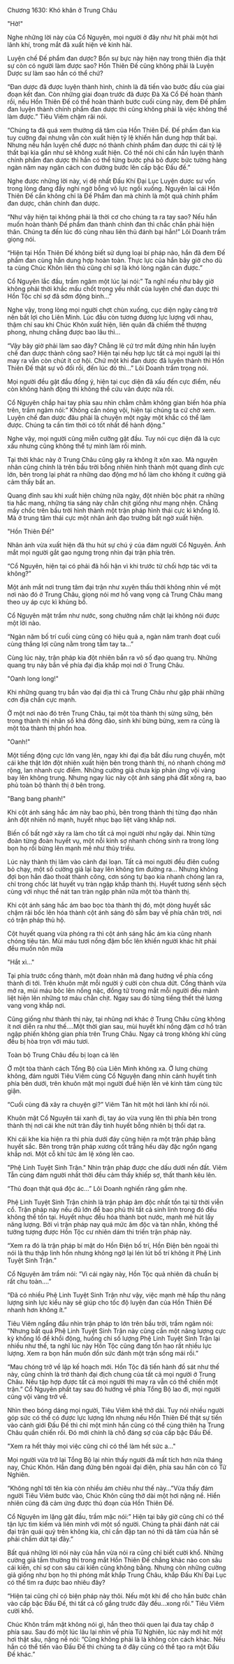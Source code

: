 




Chương 1630: Khó khăn ở Trung Châu


"Hờ!"

Nghe những lời này của Cổ Nguyên, mọi người ở đây như hít phải một hơi lãnh khí, trong mắt đã xuất hiện vẻ kinh hãi.

Luyện chế Đế phẩm đan dược? Bổn sự bực này hiện nay trong thiên địa thật sự còn có người làm được sao? Hồn Thiên Đế cũng không phải là Luyện Dược sư làm sao hắn có thể chứ?

“Đan dược đã được luyện thành hình, chính là đã tiến vào bước đầu của giai đoạn kết đan. Còn những giai đoạn trước đã được Đà Xá Cổ Đế hoàn thành rồi, nếu Hồn Thiên Đế có thể hoàn thành bước cuối cùng này, đem Đế phẩm đan luyện thành chính phẩm đan dược thì cũng không phải là việc không thể làm được.” Tiêu Viêm chậm rãi nói.

“Chúng ta đã quá xem thường dã tâm của Hồn Thiên Đế. Đế phẩm đan kia tuy cường đại nhưng vẫn còn xuất hiện tỷ lệ khiến hắn dung hợp thất bại. Nhưng nếu hắn luyện chế được nó thành chính phẩm đan dược thì cái tỷ lệ thất bại kia gần như sẽ không xuất hiện. Có thể nói chỉ cần hắn luyện thành chính phẩm đan dược thì hắn có thể từng bước phá bỏ được bức tường hàng ngàn năm nay ngăn cách con đường bước lên cấp bậc Đấu đế.”

Nghe được những lời này, vị đệ nhất Đấu Khí Đại Lục Luyện dược sư vốn trong lòng đang đầy nghi ngờ bỗng vô lực ngồi xuống. Nguyên lai cái Hồn Thiên Đế cần không chỉ là Đế Phẩm đan mà chính là một quả chính phẩm đan dược, chân chính đan dược.

“Như vậy hiện tại không phải là thời cơ cho chúng ta ra tay sao? Nếu hắn muốn hoàn thành Đế phẩm đan thành chính đan thì chắc chắn phải hiện thân. Chúng ta đến lúc đó cùng nhau liên thủ đánh bại hắn!” Lôi Doanh trầm giọng nói.

“Hiện tại Hồn Thiên Đế không biết sử dụng loại bí pháp nào, hắn đã đem Đế phẩm đan cùng hắn dung hợp hoàn toàn. Thực lực của hắn bây giờ cho dù ta cùng Chúc Khôn liên thủ cũng chỉ sợ là khó lòng ngăn cản được.”

Cổ Nguyên lắc đầu, trầm ngâm một lúc lại nói:” Ta nghĩ nếu như bây giờ không phải thời khắc mấu chốt trọng yếu nhất của luyện chế đan dược thì Hồn Tộc chỉ sợ đã sớm động binh…”

Nghe vậy, trong lòng mọi người chợt chùn xuống, cục diện ngày càng trờ nên bất lợi cho Liên Minh. Lúc đầu còn tương đương lực lượng với nhau, thậm chí sau khi Chúc Khôn xuất hiện, liên quân đã chiếm thế thượng phong, nhưng chẳng được bao lâu thì…

“Vậy bây giờ phải làm sao đây? Chẳng lẽ cứ trơ mắt đứng nhìn hắn luyện chế đan dược thành công sao? Hiện tại nếu hợp lực tất cả mọi người lại thì may ra vẫn còn chút ít cơ hội. Chứ một khi đan dược đã luyện thành thì Hồn Thiên Đế thật sự vô đối rồi, đến lúc đó thì…” Lôi Doanh trầm trọng nói.

Mọi người đều gật đầu đồng ý, hiện tại cục diện đã xấu đến cực điểm, nếu còn không hành động thì không thể cứu vãn được nữa rồi.

Cổ Nguyên chắp hai tay phía sau nhìn chằm chằm không gian biến hóa phía trên, trầm ngâm nói:” Không cần nóng vội, hiện tại chúng ta cứ chờ xem. Luyện chế đan dược đâu phải là chuyện một ngày một khắc có thể làm được. Chúng ta cần tìm thời có tốt nhất để hành động.”

Nghe vậy, mọi người cũng miễn cưỡng gật đầu. Tuy nói cục diện đã là cực xấu nhưng cũng không thể tự mình làm rối mình.

Tại thời khác này ở Trung Châu cũng gây ra không ít xôn xao. Mà nguyên nhân cũng chính là trên bầu trời bỗng nhiên hình thành một quang đỉnh cực lớn, bên trong lại phát ra những dao động mơ hồ làm cho không ít cường giả cảm thấy bất an.

Quang đỉnh sau khi xuất hiện chừng nữa ngày, đột nhiên bộc phát ra những tia hắc mang, những tia sáng này chằn chịt giống như mạng nhện. Chẳng mấy chốc trên bầu trời hình thành một trận pháp hình thái cực kì khổng lồ. Mà ở trung tâm thái cực một nhân ảnh đạo trưởng bất ngờ xuất hiện.

"Hồn Thiên Đế!"

Nhân ảnh vừa xuất hiện đã thu hút sự chú ý của đám người Cổ Nguyên. Ánh mắt mọi người gắt gao ngưng trọng nhìn đại trận phía trên.

“Cổ Nguyên, hiện tại có phải đã hối hận vì khi trước từ chối hợp tác với ta không?”

Một ánh mắt nơi trung tâm đại trận như xuyên thấu thời không nhìn về một nơi nào đó ở Trung Châu, giọng nói mơ hồ vang vọng cả Trung Châu mang theo uy áp cực kì khủng bố.

Cổ Nguyên mặt trầm như nước, song chưởng nắm chặt lại không nói được một lời nào.

“Ngàn năm bố trí cuối cùng cũng có hiệu quả a, ngàn năm tranh đoạt cuối cùng thắng lợi cũng nằm trong tầm tay ta…”

Cùng lúc này, trận pháp kia đột nhiên bắn ra vô số đạo quang trụ. Những quang trụ này bắn về phía đại địa khắp mọi nơi ở Trung Châu.

"Oanh long long!"

Khi những quang trụ bắn vào đại địa thì cả Trung Châu như gặp phải những cơn địa chấn cực mạnh.

Ở một nơi nào đó trên Trung Châu, tại một tòa thành thị sừng sững, bên trong thành thị nhân số khá đông đảo, sinh khí bừng bừng, xem ra cũng là một tòa thành thị phồn hoa.

"Oanh!"

Một tiếng động cực lớn vang lên, ngay khi đại địa bắt đầu rung chuyển, một cái khe thật lớn đột nhiên xuất hiện bên trong thành thị, nó nhanh chóng mở rộng, lan nhanh cực điểm. Những cường giả chưa kịp phản ứng vội vàng bay lên không trung. Nhưng ngay lúc này cột ánh sáng phá đất xông ra, bao phủ toàn bộ thành thị ở bên trong.

"Bang bang phanh!"

Khi cột ánh sáng hắc ám này bao phủ, bên trong thành thị từng đạo nhân ảnh đột nhiên nổ mạnh, huyết nhục bạo liệt văng khắp nơi.

Biến cố bất ngờ xảy ra làm cho tất cả mọi người như ngây dại. Nhìn từng đoàn từng đoàn huyết vụ, một nỗi kinh sợ nhanh chóng sinh ra trong lòng bọn họ rồi bừng lên mạnh mẽ như thủy triều.

Lúc này thành thị lâm vào cảnh đại loạn. Tất cả moi người đều điên cuồng bỏ chạy, một số cường giả lại bay lên không tìm đường ra… Nhưng không đợi bọn hắn đào thoát thành công, cơn sóng tự bạo kia nhanh chóng lan ra, chỉ trong chốc lát huyết vụ tràn ngập khắp thành thị. Huyết tương sềnh sệch cùng với nhục thể nát tan tràn ngập phân nữa một tòa thành thị.

Khi cột ánh sáng hắc ám bao bọc tòa thành thị đó, một dòng huyết sắc chậm rãi bốc lên hóa thành cột ánh sáng đỏ sẫm bay về phía chân trời, nơi có trận pháp thủ hộ.

Cột huyết quang vừa phóng ra thì cột ánh sáng hắc ám kia cũng nhanh chóng tiêu tán. Mùi máu tươi nồng đậm bốc lên khiến người khác hít phải đều muốn nôn mữa

"Hắt xì..."

Tại phía trước cổng thành, một đoàn nhân mã đang hướng về phía cổng thành đi tới. Trên khuôn mặt mỗi người ý cười còn chưa dứt. Cổng thành vừa mở ra, mùi máu bôc lên nồng nặc, đồng tử trong mắt mỗi người đều mãnh liệt hiện lên những tơ máu chằn chịt. Ngay sau đó từng tiếng thết thê lương vang vong khắp nơi.

Cũng giống như thành thị này, tại nhũng nơi khác ở Trung Châu cũng không ít nơi diễn ra như thế….Một thời gian sau, mùi huyết khí nồng đậm cơ hồ tràn ngập phiến không gian phía trên Trung Châu. Ngay cả trong không khí cũng đều bị hòa trọn với máu tươi.

Toàn bộ Trung Châu đều bị loạn cả lên

Ở một tòa thành cách Tổng Bộ của Liên Minh không xa. Ở lưng chừng không, đám người Tiêu Viêm cùng Cổ Nguyên đang nhìn cảnh huyết tinh phía bên dưới, trên khuôn mặt mọi người đuề hiện lên vẻ kinh tâm cùng tức giận.

“Cuối cùng đã xãy ra chuyện gì?” Viêm Tãn hít một hơi lãnh khí rồi nói.

Khuôn mặt Cổ Nguyên tái xanh đi, tay áo vừa vung lên thì phía bên trong thành thị nơi cái khe nứt tràn đầy tinh huyết bỗng nhiên bị thổi dạt ra.

Khi cái khe kia hiện ra thì phía dưới đáy cũng hiện ra một trận pháp bằng huyết sắc. Bên trong trận pháp xương cốt trắng hếu dày đặc ngổn ngang khắp nơi. Một cỗ khí tức âm lệ xông lên cao.

"Phệ Linh Tuyệt Sinh Trận." Nhìn trận pháp được che dấu dưới nền đất. Viêm Tẫn cùng đám người nhất thời đều cảm thấy khiếp sợ, thất thanh kêu lên.

“Thủ đoạn thật quá độc ác…” Lôi Doanh nghiến răng gầm nhẹ.

Phệ Linh Tuyệt Sinh Trận chính là trận pháp âm độc nhất tồn tại từ thời viễn cổ. Trận pháp này nếu đủ lớn để bao phủ thì tất cả sinh linh trong đó đều không thể tồn tại. Huyết nhục đều hóa thành bọt nước, mạnh mẽ hút lấy năng lượng. Bởi vì trận pháp nay quá mức âm độc và tàn nhẫn, không thể tưởng tượng được Hồn Tộc cư nhiên dám thi triển trận pháp này.

“Xem ra đó là trận pháp bí mật do Hồn Điện bố trí, Hồn Điện bên ngoài thì nói là thu thập linh hồn nhưng không ngờ lại lén lút bố trí không ít Phệ Linh Tuyệt Sinh Trận.”

Cổ Nguyên âm trầm nói: ”Vì cái ngày này, Hồn Tộc quả nhiên đã chuẩn bị rất chu toàn….”

“Đã có nhiều Phệ Linh Tuyệt Sinh Trận như vậy, việc mạnh mẽ hấp thu năng lượng sinh lực kiểu này sẽ giúp cho tốc độ luyện đan của Hồn Thiên Đế nhanh hơn không ít.”

Tiêu Viêm ngẩng đầu nhìn trận pháp to lớn trên bầu trời, trầm ngâm nói: ”Nhưng bất quá Phệ Linh Tuyệt Sinh Trận này cũng cần một năng lượng cực kỳ khổng lồ để khổi động, huống chi số lượng Phệ Linh Tuyệt Sinh Trận lại nhiều như thế, ta nghĩ lúc này Hồn Tộc cũng đang tổn hao rất nhiều lực lượng. Xem ra bọn hắn muốn dồn sức đánh một trận sống mái rồi.”

“Mau chóng trở về lập kế hoạch mới. Hồn Tộc đã tiến hành đồ sát như thế này, cũng chính là trở thành đại địch chung của tất cả mọi người ở Trung Châu. Nếu tập hợp được tất cả mọi người thì may ra vẫn có thể chiến một trận.” Cổ Nguyên phất tay sau đó hướng về phía Tổng Bộ lao đi, mọi người cũng vội vàng trở về.

Nhìn theo bóng dáng mọi người, Tiêu Viêm khẽ thở dài. Tuy nói nhiều người góp sức có thể có được lực lượng lớn nhưng nếu Hồn Thiên Đế thật sự tiến vào cảnh giới Đấu Đế thì chỉ một mình hắn cũng có thể cùng thiên hạ Trung Châu quần chiến rồi. Đó mới chính là chỗ đáng sợ của cấp bậc Đấu Đế.

"Xem ra hết thảy mọi việc cũng chỉ có thể làm hết sức a..."

Mọi người vừa trở lại Tổng Bộ lại nhìn thấy người đã mất tích hơn nữa tháng nay, Chúc Khôn. Hắn đang đứng bên ngoài đại điện, phía sau hắn còn có Tử Nghiên.

“Không nghĩ tới tên kia còn nhiều ám chiêu như thế này…”Vừa thấy đám người Tiêu Viêm bước vào, Chúc Khôn cũng thở dài một hơi nặng nề. Hiển nhiên cũng đã cảm ứng được thủ đoạn của Hồn Thiên Đế.

Cổ Nguyên im lặng gật đầu, trầm mặc nói:” Hiện tại bây giờ cũng chỉ có thể tận lực tìm kiếm và liên minh với một số người. Chúng ta phải đánh nát cái đại trận quái quỷ trên không kia, chỉ cần đập tan nó thì dã tâm của hắn sẽ phải chấm dứt tại đây.”

Bất quá những lời nói này của hắn vừa nói ra cũng chỉ biết cười khổ. Những cường giả tầm thường thì trong mắt Hồn Thiên Đế chẳng khác nào con sâu cái kiến, chỉ sợ con sâu cái kiến cũng không bằng. Nhưng còn những cường giả giống như bọn họ thì phóng mắt khắp Trung Châu, khắp Đấu Khí Đại Lục có thể tìm ra được bao nhiêu đây?

“Hiện tai cũng chỉ có biện pháp này thôi. Nếu một khi để cho hắn bước chân vào cấp bậc Đấu Đế, thì tất cả cố gắng trước đây đều…xong rồi.” Tiêu Viêm cười khổ.

Chúc Khôn trầm mặt không nói gì, hắn theo thói quen lại đưa tay chắp ở phía sau. Sau đó một lúc lâu lại nhìn về phía Tử Nghiên, lúc này mới hít một hơi thật sâu, nặng nề nói: ”Cũng không phải là là không còn cách khác. Nếu hắn có thể tiến vào Đấu Đế thì chúng ta ở đây cũng có thể tạo ra một Đấu Đế khác.”




